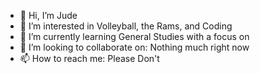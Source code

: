 - 👋 Hi, I’m Jude
- 👀 I’m interested in Volleyball, the Rams, and Coding
- 🌱 I’m currently learning General Studies with a focus on 
- 💞️ I’m looking to collaborate on: Nothing much right now
- 📫 How to reach me: Please Don't
